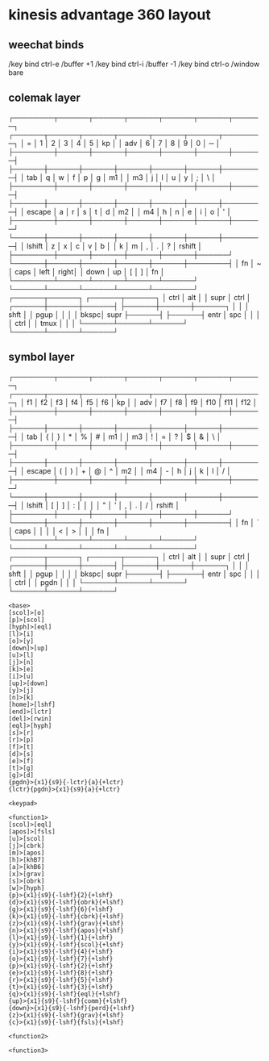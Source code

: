 # kinesis advantage 360 layout

## weechat binds

/key bind ctrl-e /buffer +1
/key bind ctrl-i /buffer -1
/key bind ctrl-o /window bare

## colemak layer

┌────────┬──────┬──────┬──────┬──────┬──────┬──────┐           ┌──────┬──────┬──────┬──────┬──────┬──────┬────────┐
│   =    │   1  │   2  │   3  │   4  │   5  │  kp  │           │  adv │   6  │   7  │   8  │   9  │   0  │   ─    │
├────────┼──────┼──────┼──────┼──────┼──────┼──────┤           ├──────┼──────┼──────┼──────┼──────┼──────┼────────┤
│  tab   │   q  │   w  │   f  │   p  │   g  │  m1  │           │  m3  │   j  │   l  │   u  │   y  │   ;  │   \    │
├────────┼──────┼──────┼──────┼──────┼──────┼──────┤           ├──────┼──────┼──────┼──────┼──────┼──────┼────────┤
│ escape │   a  │   r  │   s  │   t  │   d  │  m2  │           │  m4  │   h  │   n  │   e  │   i  │   o  │   '    │
├────────┼──────┼──────┼──────┼──────┼──────┼──────┘           └──────┼──────┼──────┼──────┼──────┼──────┼────────┤
│ lshift │   z  │   x  │   c  │   v  │   b  │                         │   k  │   m  │   ,  │   .  │   ?  │ rshift │
├────────┼──────┼──────┼──────┼──────┼──────┘                         └──────┼──────┼──────┼──────┼──────┼────────┤
│   fn   │   ~  │ caps │ left │ right│                                       │ down │  up  │   [  │   ]  │   fn   │
└────────┴──────┴──────┴──────┴──────┘                                       └──────┴──────┴──────┴──────┴────────┘
                                       ┌──────┬──────┐       ┌──────┬──────┐
                                       │ ctrl │ alt  │       │ supr │ ctrl │
                                ┌──────┼──────┼──────┤       ├──────┼──────┼──────┐
                                │      │      │ shft │       │ pgup │      │      │
                                │ bkspc│ supr ├──────┤       ├──────┤ entr │ spc  │
                                │      │      │ ctrl │       │ tmux │      │      │
                                └──────┴──────┴──────┘       └──────┴──────┴──────┘

## symbol layer

┌────────┬──────┬──────┬──────┬──────┬──────┬──────┐           ┌──────┬──────┬──────┬──────┬──────┬──────┬────────┐
│   f1   │  f2  │  f3  │  f4  │  f5  │  f6  │  kp  │           │  adv │  f7  │  f8  │  f9  │  f10 │  f11 │   f12  │
├────────┼──────┼──────┼──────┼──────┼──────┼──────┤           ├──────┼──────┼──────┼──────┼──────┼──────┼────────┤
│  tab   │   {  │   }  │   *  │   %  │   #  │  m1  │           │  m3  │   !  │   =  │   ?  │   $  │   &  │   \    │
├────────┼──────┼──────┼──────┼──────┼──────┼──────┤           ├──────┼──────┼──────┼──────┼──────┼──────┼────────┤
│ escape │   (  │   )  │   +  │  @   │   ^  │  m2  │           │  m4  │   -  │   h  │   j  │   k  │   l  │   /    │
├────────┼──────┼──────┼──────┼──────┼──────┼──────┘           └──────┼──────┼──────┼──────┼──────┼──────┼────────┤
│ lshift │   [  │   ]  │   :  │      │      │                         │   "  │   '  │   ,  │   .  │   /  │ rshift │
├────────┼──────┼──────┼──────┼──────┼──────┘                         └──────┼──────┼──────┼──────┼──────┼────────┤
│   fn   │   `  │ caps │      │      │                                       │   <  │   >  │      │      │   fn   │
└────────┴──────┴──────┴──────┴──────┘                                       └──────┴──────┴──────┴──────┴────────┘
                                       ┌──────┬──────┐       ┌──────┬──────┐
                                       │ ctrl │ alt  │       │ supr │ ctrl │
                                ┌──────┼──────┼──────┤       ├──────┼──────┼──────┐
                                │      │      │ shft │       │ pgup │      │      │
                                │ bkspc│ supr ├──────┤       ├──────┤ entr │ spc  │
                                │      │      │ ctrl │       │ pgdn │      │      │
                                └──────┴──────┴──────┘       └──────┴──────┴──────┘

```
<base>
[scol]>[o]
[p]>[scol]
[hyph]>[eql]
[l]>[i]
[o]>[y]
[down]>[up]
[u]>[l]
[j]>[n]
[k]>[e]
[i]>[u]
[up]>[down]
[y]>[j]
[n]>[k]
[home]>[lshf]
[end]>[lctr]
[del]>[rwin]
[eql]>[hyph]
[s]>[r]
[r]>[p]
[f]>[t]
[d]>[s]
[e]>[f]
[t]>[g]
[g]>[d]
{pgdn}>{x1}{s9}{-lctr}{a}{+lctr}
{lctr}{pgdn}>{x1}{s9}{a}{+lctr}

<keypad>

<function1>
[scol]>[eql]
[apos]>[fsls]
[u]>[scol]
[j]>[cbrk]
[m]>[apos]
[h]>[khB7]
[a]>[khB6]
[x]>[grav]
[s]>[obrk]
[w]>[hyph]
{p}>{x1}{s9}{-lshf}{2}{+lshf}
{d}>{x1}{s9}{-lshf}{obrk}{+lshf}
{g}>{x1}{s9}{-lshf}{6}{+lshf}
{k}>{x1}{s9}{-lshf}{cbrk}{+lshf}
{z}>{x1}{s9}{-lshf}{grav}{+lshf}
{n}>{x1}{s9}{-lshf}{apos}{+lshf}
{l}>{x1}{s9}{-lshf}{1}{+lshf}
{y}>{x1}{s9}{-lshf}{scol}{+lshf}
{i}>{x1}{s9}{-lshf}{4}{+lshf}
{o}>{x1}{s9}{-lshf}{7}{+lshf}
{p}>{x1}{s9}{-lshf}{2}{+lshf}
{e}>{x1}{s9}{-lshf}{8}{+lshf}
{r}>{x1}{s9}{-lshf}{5}{+lshf}
{t}>{x1}{s9}{-lshf}{3}{+lshf}
{q}>{x1}{s9}{-lshf}{eql}{+lshf}
{up}>{x1}{s9}{-lshf}{comm}{+lshf}
{down}>{x1}{s9}{-lshf}{perd}{+lshf}
{z}>{x1}{s9}{-lshf}{grav}{+lshf}
{c}>{x1}{s9}{-lshf}{fsls}{+lshf}

<function2>

<function3>
```
